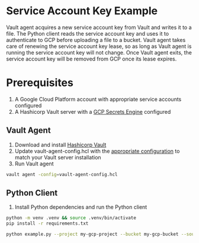 # Service Account Key Example

Vault agent acquires a new service account key from Vault and writes it to a file. The Python client reads the service account key and uses it to authenticate to GCP before uploading a file to a bucket. Vault agent takes care of renewing the service account key lease, so as long as Vault agent is running the service account key will not change. Once Vault agent exits, the service account key will be removed from GCP once its lease expires.

# Prerequisites

1. A Google Cloud Platform account with appropriate service accounts configured
1. A Hashicorp Vault server with a [GCP Secrets Engine](https://developer.hashicorp.com/vault/docs/secrets/gcp) configured

## Vault Agent

1. Download and install [Hashicorp Vault](https://developer.hashicorp.com/vault/docs/agent-and-proxy/agent)
1. Update vault-agent-config.hcl with the [appropriate configuration](https://developer.hashicorp.com/vault/docs/agent-and-proxy/agent#configuration) to match your Vault server installation
1. Run Vault agent
```bash
vault agent -config=vault-agent-config.hcl
```

## Python Client

1. Install Python dependencies and run the Python client
```bash
python -m venv .venv && source .venv/bin/activate
pip install -r requirements.txt

python example.py --project my-gcp-project --bucket my-gcp-bucket --source my-local-file --destination my-uploaded-file --key /path/to/service-account.json
```